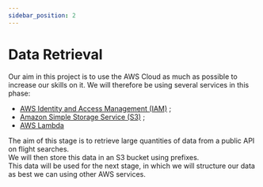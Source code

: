 ```yaml
---
sidebar_position: 2
---
```


# Data Retrieval

Our aim in this project is to use the AWS Cloud as much as possible to increase our skills on it.
We will therefore be using several services in this phase:
- [AWS Identity and Access Management (IAM)](https://aws.amazon.com/fr/iam/) ;
- [Amazon Simple Storage Service (S3)](https://aws.amazon.com/fr/s3/) ;
- [AWS Lambda](https://aws.amazon.com/fr/lambda/)

The aim of this stage is to retrieve large quantities of data from a public API on flight searches.\
We will then store this data in an S3 bucket using prefixes.\
This data will be used for the next stage, in which we will structure our data as best we can using other AWS services.